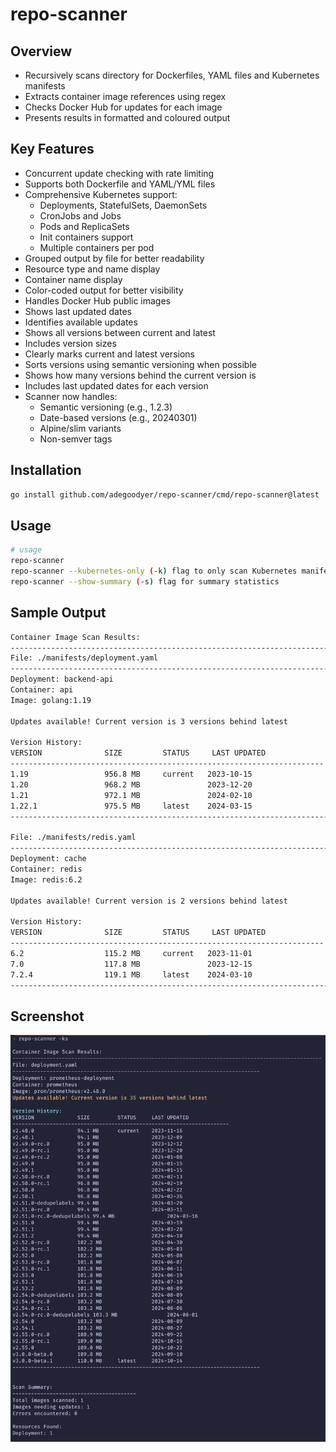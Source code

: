 # repo-scanner

## Overview
- Recursively scans directory for Dockerfiles, YAML files and Kubernetes manifests
- Extracts container image references using regex
- Checks Docker Hub for updates for each image
- Presents results in formatted and coloured   output

## Key Features
- Concurrent update checking with rate limiting
- Supports both Dockerfile and YAML/YML files
- Comprehensive Kubernetes support:
  - Deployments, StatefulSets, DaemonSets
  - CronJobs and Jobs
  - Pods and ReplicaSets
  - Init containers support
  - Multiple containers per pod
- Grouped output by file for better readability
- Resource type and name display
- Container name display
- Color-coded output for better visibility
- Handles Docker Hub public images
- Shows last updated dates
- Identifies available updates
- Shows all versions between current and latest
- Includes version sizes
- Clearly marks current and latest versions
- Sorts versions using semantic versioning when possible
- Shows how many versions behind the current version is
- Includes last updated dates for each version
- Scanner now handles:
  - Semantic versioning (e.g., 1.2.3)
  - Date-based versions (e.g., 20240301)
  - Alpine/slim variants
  - Non-semver tags

## Installation
```bash
go install github.com/adegoodyer/repo-scanner/cmd/repo-scanner@latest
```

## Usage
```bash
# usage
repo-scanner
repo-scanner --kubernetes-only (-k) flag to only scan Kubernetes manifests
repo-scanner --show-summary (-s) flag for summary statistics
```

## Sample Output
```bash
Container Image Scan Results:
----------------------------------------------------------------------------------------------------
File: ./manifests/deployment.yaml
--------------------------------------------------------------------------------
Deployment: backend-api
Container: api
Image: golang:1.19

Updates available! Current version is 3 versions behind latest

Version History:
VERSION              SIZE         STATUS     LAST UPDATED
----------------------------------------------------------------------
1.19                 956.8 MB     current   2023-10-15
1.20                 968.2 MB               2023-12-20
1.21                 972.1 MB               2024-02-10
1.22.1               975.5 MB     latest    2024-03-15
--------------------------------------------------------------------------------

File: ./manifests/redis.yaml
--------------------------------------------------------------------------------
Deployment: cache
Container: redis
Image: redis:6.2

Updates available! Current version is 2 versions behind latest

Version History:
VERSION              SIZE         STATUS     LAST UPDATED
----------------------------------------------------------------------
6.2                  115.2 MB     current   2023-11-01
7.0                  117.8 MB               2023-12-15
7.2.4                119.1 MB     latest    2024-03-10
--------------------------------------------------------------------------------
```

## Screenshot
<img src="img/screenshot-24102024.png" alt="screenshot-24102024" width="800">